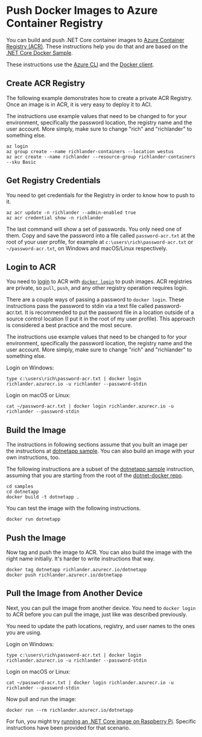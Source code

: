 # Push Docker Images to Azure Container Registry

You can build and push .NET Core container images to [Azure Container Registry (ACR)](https://docs.microsoft.com/en-us/azure/container-registry/container-registry-get-started-portal). These instructions help you do that and are based on the [.NET Core Docker Sample](README.md).

These instructions use the [Azure CLI](https://docs.microsoft.com/cli/azure/install-azure-cli) and the [Docker client](https://www.docker.com/products/docker).

## Create ACR Registry

The following example demonstrates how to create a private ACR Registry. Once an image is in ACR, it is very easy to deploy it to ACI.

The instructions use example values that need to be changed to for your environment, specifically the password location, the registry name and the user account. More simply, make sure to change "rich" and "richlander" to something else.

```console
az login
az group create --name richlander-containers --location westus
az acr create --name richlander --resource-group richlander-containers --sku Basic
```

## Get Registry Credentials

You need to get credentials for the Registry in order to know how to push to it.

```console
az acr update -n richlander --admin-enabled true
az acr credential show -n richlander
```

The last command will show a set of passwords. You only need one of them. Copy and save the password into a file called `password-acr.txt` at the root of your user profile, for example at `c:\users\rich\password-acr.txt` or `~/password-acr.txt`, on Windows and macOS/Linux respectively.

## Login to ACR

You need to [login](https://docs.microsoft.com/azure/container-registry/container-registry-get-started-portal#log-in-to-acr) to ACR with [`docker login`](https://docs.docker.com/engine/reference/commandline/login/) to push images. ACR registries are private, so `pull`, `push`, and any other registry operation requires login.

There are a couple ways of passing a password to `docker login`. These instructions pass the password to stdin via a text file called password-acr.txt. It is recommended to put the password file in a location outside of a source control location (I put it in the root of my user profile). This approach is considered a best practice and the most secure.

The instructions use example values that need to be changed to for your environment, specifically the password location, the registry name and the user account. More simply, make sure to change "rich" and "richlander" to something else.

Login on Windows:

```console
type c:\users\rich\password-acr.txt | docker login richlander.azurecr.io -u richlander --password-stdin
```

Login on macOS or Linux:

```console
cat ~/password-acr.txt | docker login richlander.azurecr.io -u richlander --password-stdin
```

## Build the Image

The instructions in following sections assume that you built an image per the instructions at [dotnetapp sample](dotnetapp/README.md). You can also build an image with your own instructions, too.

The following instructions are a subset of the [dotnetapp sample](dotnetapp/README.md) instruction, assuming that you are starting from the root of the [dotnet-docker repo](https://github.com/dotnet/dotnet-docker).

```console
cd samples
cd dotnetapp
docker build -t dotnetapp .
```

You can test the image with the following instructions.

```console
docker run dotnetapp
```

## Push the Image

Now tag and push the image to ACR. You can also build the image with the right name initially. It's harder to write instructions that way.

```console
docker tag dotnetapp richlander.azurecr.io/dotnetapp
docker push richlander.azurecr.io/dotnetapp
```

## Pull the Image from Another Device

Next, you can pull the image from another device. You need to `docker login` to ACR before you can pull the image, just like was described previously.

You need to update the path locations, registry, and user names to the ones you are using.

Login on Windows:

```console
type c:\users\rich\password-acr.txt | docker login richlander.azurecr.io -u richlander --password-stdin
```

Login on macOS or Linux:

```console
cat ~/password-acr.txt | docker login richlander.azurecr.io -u richlander --password-stdin
```

Now pull and run the image:

```console
docker run --rm richlander.azurecr.io/dotnetapp
```

For fun, you might try [running an .NET Core image on Raspberry Pi](dotnet-docker-arm32.md). Specific instructions have been provided for that scenario.
